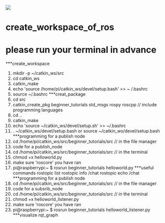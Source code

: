 ![](https://github.com/smiletoeveryone/create_workspace_of_ros/blob/master/ros_logo.png)

# create_workspace_of_ros

# please run your terminal in advance

***create_workspace
1. mkdir -p ~/catkin_ws/src
2. cd catkin_ws
3. catkin_make
4. echo 'source /home/pi/catkin_ws/devel/setup.bash' >> ~ /.bashrc
5. source ~/.bashrc
***creat_package
1. cd src
2. catkin_create_pkg beginner_tutorials std_msgs rospy roscpp // include programming languages
3. cd ..
4. catkin_make
5. echo 'source ~/catkin_ws/devel/setup.sh' >> ~/.bashrc
5. . ~/catkin_ws/devel/setup.bash or source ~/catkin_ws/devel/setup.bash
***programming for a publish node
1. cd /home/pi/catkin_ws/src/beginner_tutorials/src // in the file manager
2. code for a publish_node
3. cd /home/pi/catkin_ws/src/beginner_tutorials/src // in the terminal
4. chmod +x helloworld.py
5. make sure 'roscore' you have ran
6. pi@raspberrypi:~ $ rosrun beginner_tutorials helloworld.py
***useful commands
rostopic list
rostopic info /chat
rostopic echo /chat
***programming for a publish node
1. cd /home/pi/catkin_ws/src/beginner_tutorials/src // in the file manager
2. code for a subsrib_node
3. cd /home/pi/catkin_ws/src/beginner_tutorials/src // in the terminal
4. chmod +x helloworld_listener.py
5. make sure 'roscore' you have ran
6. pi@raspberrypi:~ $ rosrun beginner_tutorials helloworld_listener.py
***visualize
rqt_graph
